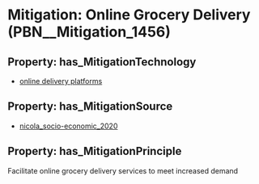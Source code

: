 # Mitigation: __Online Grocery Delivery__ (PBN__Mitigation_1456)

## Property: has_MitigationTechnology

* [online delivery platforms](../Technology/PBN__Technology_3882)

## Property: has_MitigationSource

* [nicola_socio-economic_2020](../Article/PBN__Article_135)

## Property: has_MitigationPrinciple

Facilitate online grocery delivery services to meet increased demand

